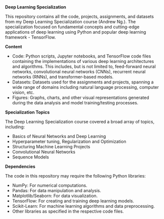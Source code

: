 **Deep Learning Specialization**

This repository contains all the code, projects, assignments, and datasets from my Deep Learning Specialization course (Andrew Ng.). The specialization focused on fundamental concepts and cutting-edge applications of deep learning using Python and popular deep learning framework - TensorFlow.

**Content**
- Code: Python scripts, Jupyter notebooks, and TensorFlow code files containing the implementations of various deep learning architectures and algorithms. This includes, but is not limited to, feed-forward neural networks, convolutional neural networks (CNNs), recurrent neural networks (RNNs), and transformer-based models.
- Datasets: Datasets used for the assignments and projects, spanning a wide range of domains including natural language processing, computer vision, etc.
- Figures: Graphs, charts, and other visual representations generated during the data analysis and model training/testing processes.

**Specialization Topics**

The Deep Learning Specialization course covered a broad array of topics, including:
- Basics of Neural Networks and Deep Learning
- Hyperparameter tuning, Regularization and Optimization
- Structuring Machine Learning Projects
- Convolutional Neural Networks
- Sequence Models

**Dependencies**

The code in this repository may require the following Python libraries:

- NumPy: For numerical computations.
- Pandas: For data manipulation and analysis.
- Matplotlib/Seaborn: For data visualization.
- TensorFlow: For creating and training deep learning models.
- Scikit-Learn: For machine learning algorithms and data preprocessing.
- Other libraries as specified in the respective code files.
